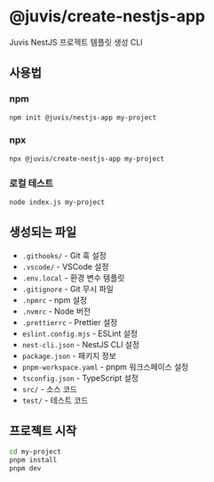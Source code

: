 # @juvis/create-nestjs-app

Juvis NestJS 프로젝트 템플릿 생성 CLI

## 사용법

### npm

```bash
npm init @juvis/nestjs-app my-project
```

### npx

```bash
npx @juvis/create-nestjs-app my-project
```

### 로컬 테스트

```bash
node index.js my-project
```

## 생성되는 파일

- `.githooks/` - Git 훅 설정
- `.vscode/` - VSCode 설정
- `.env.local` - 환경 변수 템플릿
- `.gitignore` - Git 무시 파일
- `.npmrc` - npm 설정
- `.nvmrc` - Node 버전
- `.prettierrc` - Prettier 설정
- `eslint.config.mjs` - ESLint 설정
- `nest-cli.json` - NestJS CLI 설정
- `package.json` - 패키지 정보
- `pnpm-workspace.yaml` - pnpm 워크스페이스 설정
- `tsconfig.json` - TypeScript 설정
- `src/` - 소스 코드
- `test/` - 테스트 코드

## 프로젝트 시작

```bash
cd my-project
pnpm install
pnpm dev
```
